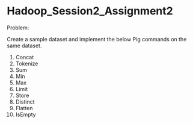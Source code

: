 # Hadoop_Session2_Assignment2

Problem: 

Create a sample dataset and implement the below Pig commands on the same dataset.

1) Concat
2) Tokenize
3) Sum
4) Min
5) Max
6) Limit
7) Store
8) Distinct
9) Flatten
10) IsEmpty
